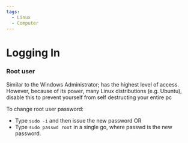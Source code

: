 ```yaml
---
tags:
  - Linux
  - Computer
---
```

# Logging In
### Root user
Similar to the Windows Administrator; has the highest level of access.
However, because of its power, many Linux distributions (e.g. Ubuntu), disable this to prevent yourself from self destructing your entire pc

To change root user password:
- Type `sudo -i` and then issue the new password OR
- Type `sudo passwd root` in a single go, where passwd is the new password.

